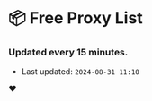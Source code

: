 # :package: Free Proxy List
### Updated every 15 minutes.

- Last updated: `2024-08-31 11:10`

:heart:
